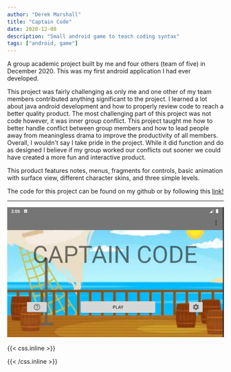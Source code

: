 ```yaml
---
author: "Derek Marshall"
title: "Captain Code"
date: 2020-12-08
description: "Small android game to teach coding syntax"
tags: ["android, game"]
---
```


A group academic project built by me and four others (team of five) in December 2020. This was my first android application I had ever developed.

<!--more-->

This project was fairly challenging as only me and one other of my team members contributed anything significant to the project. I learned a lot about java android development and how to properly review code to reach a better quality product. The most challenging part of this project was not code however, it was inner group conflict. This project taught me how to better handle conflict between group members and how to lead people away from meaningless drama to improve the productivity of all members. Overall, I wouldn't say I take pride in the project. While it did function and do as designed I believe if my group worked our conflicts out sooner we could have created a more fun and interactive product.

This product features notes, menus, fragments for controls, basic animation with surface view, different character skins, and three simple levels.

The code for this project can be found on my github or by following this [link!](https://github.com/DerekMarshall855/CP470_Final_Project)

---

!['Captain Code Launch Screen'](../../images/CC_Game.png)


{{< css.inline >}}

<style>
.emojify {
	font-family: Apple Color Emoji, Segoe UI Emoji, NotoColorEmoji, Segoe UI Symbol, Android Emoji, EmojiSymbols;
	font-size: 2rem;
	vertical-align: middle;
}
@media screen and (max-width:650px) {
  .nowrap {
    display: block;
    margin: 25px 0;
  }
}
</style>

{{< /css.inline >}}
